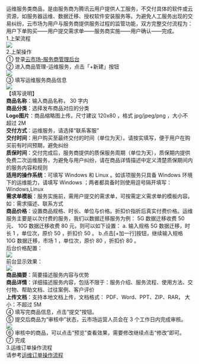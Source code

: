 运维服务类商品，是由服务商为腾讯云用户提供人工服务，不交付具体的软件或云资源，如服务器运维、数据迁移、授权软件安装服务等。为避免人工服务出现的交易纠纷，云市场为用户与服务商提供服务过程的监管功能，双方完整交付流程为：  
用户下单购买——用户提交需求单——服务商实施——用户确认——完成。  
1.上架流程  
 ![](https://mc.qcloudimg.com/static/img/9726e80a0ec5d0ec714a454ef3ff66e6/image.png)  
2.上架操作  
① 登录[云市场-服务商管理后台](https://console.cloud.tencent.com/serviceprovider/goods/service)  
② 进入商品管理-运维服务，点击「+新建」按钮  
![](https://mc.qcloudimg.com/static/img/59ff35bf0c43c8e7dcc0f36d3d1cf94d/image.png)  
③ 填写运维服务商品信息  
![](https://mc.qcloudimg.com/static/img/d416322e28b03bd52deea25562312a77/image.png)  
【填写说明】  
**商品名称**：输入商品名称， 30 字内   
**商品分类**：选择发布商品对应的分类   
**Logo图片**：商品缩略图上传。尺寸建议 120x80  ，格式 jpg/jpeg/png ，大小不超过 2M   
**交付方式**：运维服务，请选择“联系客服”  
**交付时间**：用户购买至最终交付的时间（单位为天）。请按实填写，便于用户在购买前有时间预期，避免纠纷  
**质保时间**：交付完成后，服务商提供的质保服务周期（单位为天），质保期内提供免费二次运维服务，为避免与用户纠纷，请在商品详情描述中定义清楚质保期间内的服务内容和规则  
**适用的操作系统**：可填写 Windows 和 Linux 。如该项服务只具备 Windows 环境下的运维能力，请填写 Windows ；两者都具备时则使用逗号隔开填写： Windows,Linux  
**需求单模板**：服务实施前，需用户提交的需求单，可按需定义需求单的模板内容。如：需求描述、联系方式  
**商品价格**：设置商品规格、时长、单位与价格。折扣价指折后真实付费价格。运维服务主要是以次付费的服务，我们以数据迁移服务为例： 5G 数据迁移收费 50 元、 10G 数据迁移收费 80 元，则可以如下设置： a. 输入规格  5G 数据迁移，时长 1 ，单位次，原价 50 ，折扣价 50 。 b.点击[+加一行]按钮，继续输入规格 10G 数据迁移，市场 1 ，单位次，原价 80 ，折扣价 80 。    
后台价格配置：   
![](https://mc.qcloudimg.com/static/img/9f93b45822be381f97fa400894b1e708/image.png)  
前台显示效果：   
![](https://mc.qcloudimg.com/static/img/0961543762a6a884469ec45a6c2feb78/image.png)  
**商品摘要**：简要描述服务内容与优势  
**商品详情**：详细描述服务内容，包括不限于：服务介绍、服务流程、使用方法、交付物、帮助文档、过往案例、客户评价   
**上传文档**：支持本地文档上传，文档格式： PDF、Word、PPT、ZIP、RAR， 大小：不超过 5M   
④ 填写完商品信息，点击“提交”按钮。  
⑤ 提交后商品为“审核中”状态，云市场运营人员会在 3 个工作日内完成审核。   
![](https://mc.qcloudimg.com/static/img/e0e8dec5fe1122b8277c846e5611db9c/image.png)  
⑥ 审核中的商品，可以点击“预览”查看效果，需要修改继续点击“修改”即可。   
⑦ 完成   
3.运维订单操作流程   
请参考[运维订单操作流程](https://cloud.tencent.com/document/product/306/11522#.E5.9B.9B.E3.80.81-.E8.AE.A2.E5.8D.95.E7.AE.A1.E7.90.86)
